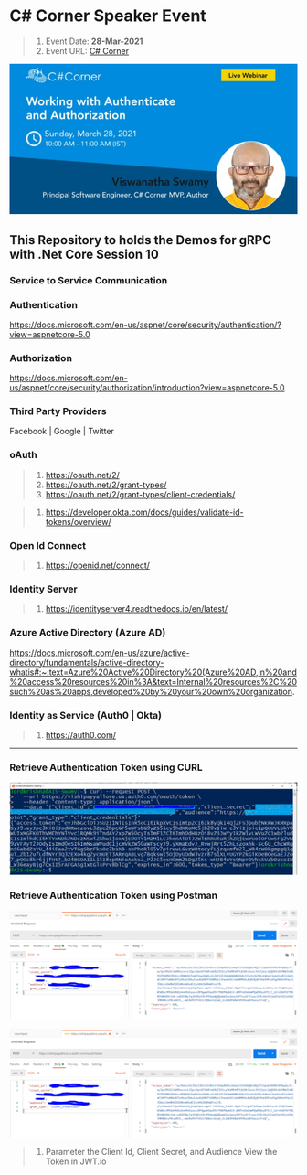 # C# Corner Speaker Event

> 1. Event Date: **28-Mar-2021**
> 1. Event URL: [C# Corner](https://www.c-sharpcorner.com/events/working-with-authenticate-and-authorization)

![gRPC Authentication and Authorization |100x100](./Documentation/Images/ViswanathaSwamy.PNG)

## This Repository to holds the Demos for gRPC with .Net Core Session 10

### Service to Service Communication

### Authentication
https://docs.microsoft.com/en-us/aspnet/core/security/authentication/?view=aspnetcore-5.0

### Authorization
https://docs.microsoft.com/en-us/aspnet/core/security/authorization/introduction?view=aspnetcore-5.0

### Third Party Providers
Facebook | Google | Twitter

### oAuth

> 1. https://oauth.net/2/
> 1. https://oauth.net/2/grant-types/
> 1. https://oauth.net/2/grant-types/client-credentials/


> 1. https://developer.okta.com/docs/guides/validate-id-tokens/overview/

### Open Id Connect
> 1. https://openid.net/connect/

### Identity Server
> 1. https://identityserver4.readthedocs.io/en/latest/

### Azure Active Directory (Azure AD)
https://docs.microsoft.com/en-us/azure/active-directory/fundamentals/active-directory-whatis#:~:text=Azure%20Active%20Directory%20(Azure%20AD,in%20and%20access%20resources%20in%3A&text=Internal%20resources%2C%20such%20as%20apps,developed%20by%20your%20own%20organization.

### Identity as Service (Auth0 | Okta)

> 1. https://auth0.com/

***********************************************************************************************************************************

### Retrieve Authentication Token using CURL
![Auth Token | 100x100](./Documentation/Images/Curl_Auth_Token.PNG)

### Retrieve Authentication Token using Postman
![Auth Token 1 | 100x100](./Documentation/Images/Post_Auth_Token_1.PNG)

![Auth Token 2 | 100x100](./Documentation/Images/Post_Auth_Token_1.PNG)

> 1. Parameter the Client Id, Client Secret, and Audience
> View the Token in JWT.io
